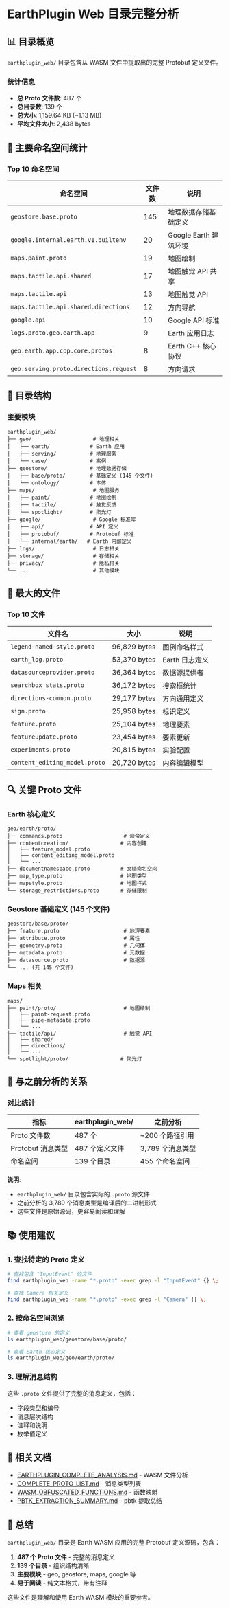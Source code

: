 # EarthPlugin Web 目录完整分析

## 📊 目录概览

`earthplugin_web/` 目录包含从 WASM 文件中提取出的完整 Protobuf 定义文件。

### 统计信息

- **总 Proto 文件数**: 487 个
- **总目录数**: 139 个
- **总大小**: 1,159.64 KB (~1.13 MB)
- **平均文件大小**: 2,438 bytes

## 📁 主要命名空间统计

### Top 10 命名空间

| 命名空间 | 文件数 | 说明 |
|---------|--------|------|
| `geostore.base.proto` | 145 | 地理数据存储基础定义 |
| `google.internal.earth.v1.builtenv` | 20 | Google Earth 建筑环境 |
| `maps.paint.proto` | 19 | 地图绘制 |
| `maps.tactile.api.shared` | 17 | 地图触觉 API 共享 |
| `maps.tactile.api` | 13 | 地图触觉 API |
| `maps.tactile.api.shared.directions` | 12 | 方向导航 |
| `google.api` | 10 | Google API 标准 |
| `logs.proto.geo.earth.app` | 9 | Earth 应用日志 |
| `geo.earth.app.cpp.core.protos` | 8 | Earth C++ 核心协议 |
| `geo.serving.proto.directions.request` | 8 | 方向请求 |

## 📂 目录结构

### 主要模块

```
earthplugin_web/
├── geo/                    # 地理相关
│   ├── earth/             # Earth 应用
│   ├── serving/           # 地理服务
│   └── case/              # 案例
├── geostore/              # 地理数据存储
│   ├── base/proto/        # 基础定义 (145 个文件)
│   └── ontology/          # 本体
├── maps/                   # 地图服务
│   ├── paint/             # 地图绘制
│   ├── tactile/           # 触觉反馈
│   └── spotlight/         # 聚光灯
├── google/                 # Google 标准库
│   ├── api/               # API 定义
│   ├── protobuf/          # Protobuf 标准
│   └── internal/earth/   # Earth 内部定义
├── logs/                   # 日志相关
├── storage/                # 存储相关
├── privacy/                # 隐私相关
└── ...                     # 其他模块
```

## 📄 最大的文件

### Top 10 文件

| 文件名 | 大小 | 说明 |
|--------|------|------|
| `legend-named-style.proto` | 96,829 bytes | 图例命名样式 |
| `earth_log.proto` | 53,370 bytes | Earth 日志定义 |
| `datasourceprovider.proto` | 36,364 bytes | 数据源提供者 |
| `searchbox_stats.proto` | 36,172 bytes | 搜索框统计 |
| `directions-common.proto` | 29,177 bytes | 方向通用定义 |
| `sign.proto` | 25,958 bytes | 标识定义 |
| `feature.proto` | 25,104 bytes | 地理要素 |
| `featureupdate.proto` | 23,454 bytes | 要素更新 |
| `experiments.proto` | 20,815 bytes | 实验配置 |
| `content_editing_model.proto` | 20,720 bytes | 内容编辑模型 |

## 🔍 关键 Proto 文件

### Earth 核心定义

```
geo/earth/proto/
├── commands.proto                    # 命令定义
├── contentcreation/                 # 内容创建
│   ├── feature_model.proto
│   ├── content_editing_model.proto
│   └── ...
├── documentnamespace.proto          # 文档命名空间
├── map_type.proto                   # 地图类型
├── mapstyle.proto                   # 地图样式
└── storage_restrictions.proto       # 存储限制
```

### Geostore 基础定义 (145 个文件)

```
geostore/base/proto/
├── feature.proto                     # 地理要素
├── attribute.proto                   # 属性
├── geometry.proto                    # 几何体
├── metadata.proto                    # 元数据
├── datasource.proto                  # 数据源
└── ... (共 145 个文件)
```

### Maps 相关

```
maps/
├── paint/proto/                      # 地图绘制
│   ├── paint-request.proto
│   ├── pipe-metadata.proto
│   └── ...
├── tactile/api/                      # 触觉 API
│   ├── shared/
│   ├── directions/
│   └── ...
└── spotlight/proto/                 # 聚光灯
```

## 🎯 与之前分析的关系

### 对比统计

| 指标 | earthplugin_web/ | 之前分析 |
|------|------------------|----------|
| Proto 文件数 | 487 个 | ~200 个路径引用 |
| Protobuf 消息类型 | 487 个定义文件 | 3,789 个消息类型 |
| 命名空间 | 139 个目录 | 455 个命名空间 |

**说明**: 
- `earthplugin_web/` 目录包含实际的 `.proto` 源文件
- 之前分析的 3,789 个消息类型是编译后的二进制形式
- 这些文件是原始源码，更容易阅读和理解

## 📚 使用建议

### 1. 查找特定的 Proto 定义

```bash
# 查找包含 "InputEvent" 的文件
find earthplugin_web -name "*.proto" -exec grep -l "InputEvent" {} \;

# 查找 Camera 相关定义
find earthplugin_web -name "*.proto" -exec grep -l "Camera" {} \;
```

### 2. 按命名空间浏览

```bash
# 查看 geostore 的定义
ls earthplugin_web/geostore/base/proto/

# 查看 Earth 核心定义
ls earthplugin_web/geo/earth/proto/
```

### 3. 理解消息结构

这些 `.proto` 文件提供了完整的消息定义，包括：
- 字段类型和编号
- 消息层次结构
- 注释和说明
- 枚举值定义

## 🔗 相关文档

- [EARTHPLUGIN_COMPLETE_ANALYSIS.md](./EARTHPLUGIN_COMPLETE_ANALYSIS.md) - WASM 文件分析
- [COMPLETE_PROTO_LIST.md](./COMPLETE_PROTO_LIST.md) - 消息类型列表
- [WASM_OBFUSCATED_FUNCTIONS.md](./WASM_OBFUSCATED_FUNCTIONS.md) - 函数映射
- [PBTK_EXTRACTION_SUMMARY.md](./PBTK_EXTRACTION_SUMMARY.md) - pbtk 提取总结

## 📝 总结

`earthplugin_web/` 目录是 Earth WASM 应用的完整 Protobuf 定义源码，包含：

1. **487 个 Proto 文件** - 完整的消息定义
2. **139 个目录** - 组织结构清晰
3. **主要模块** - geo, geostore, maps, google 等
4. **易于阅读** - 纯文本格式，带有注释

这些文件是理解和使用 Earth WASM 模块的重要参考。

